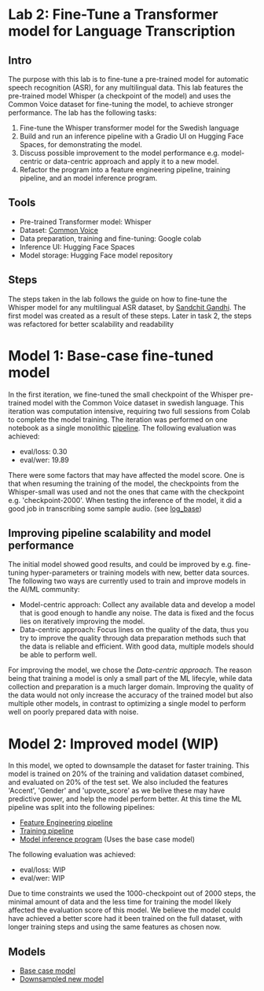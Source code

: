 # Lab 2: Fine-Tune a Transformer model for Language Transcription

## Intro
The purpose with this lab is to fine-tune a pre-trained model for automatic speech recognition (ASR), for any multilingual data. This lab features the pre-trained model Whisper (a checkpoint of the model) and uses the Common Voice dataset for fine-tuning the model, to achieve stronger performance. The lab has the following tasks:

1. Fine-tune the Whisper transformer model for the Swedish
language
2. Build and run an inference pipeline with a Gradio UI on Hugging Face Spaces, for demonstrating the model.
3. Discuss possible improvement to the model performance e.g. model-centric or data-centric approach and apply it to a new model.
4. Refactor the program into a feature engineering pipeline, training pipeline, and an model inference program.

## Tools
- Pre-trained Transformer model: Whisper
- Dataset: [Common Voice](https://huggingface.co/datasets/mozilla-foundation/common_voice_11_0)
- Data preparation, training and fine-tuning: Google colab
- Inference UI: Hugging Face Spaces 
- Model storage: Hugging Face model repository

## Steps

The steps taken in the lab follows the guide on how to fine-tune the Whisper model for any multilingual ASR dataset, by [Sandchit Gandhi](https://huggingface.co/blog/fine-tune-whisper). The first model was created as a result of these steps. Later in task 2, the steps was refactored for better scalability and readability

# Model 1: Base-case fine-tuned model

In the first iteration, we fine-tuned the small checkpoint of the Whisper pre-trained model with the Common Voice dataset in swedish language. This iteration was computation intensive, requiring two full sessions from Colab to complete the model training. The iteration was performed on one notebook as a single monolithic [pipeline](Lab2/base_model/Swedish_fine_tune_whisper.ipynb). The following evaluation was achieved:

* eval/loss: 0.30
* eval/wer: 19.89

There were some factors that may have affected the model score. One is that when resuming the training of the model, the checkpoints from the Whisper-small was used and not the ones that came with the checkpoint e.g. 'checkpoint-2000'. When testing the inference of the model, it did a good job in transcribing some sample audio. (see [log_base](Lab2/base_model/log_base.csv))

## Improving pipeline scalability and model performance

The initial model showed good results, and could be improved by e.g. fine-tuning hyper-parameters or training models with new, better data sources. The following two ways are currently used to train and improve models in the AI/ML community:

- Model-centric approach: Collect any available data and develop a model that is good enough to handle any noise. The data is fixed and the focus lies on iteratively improving the model. 
- Data-centric approach: Focus lines on the quality of the data, thus you try to improve the quality through data preparation methods such that the data is reliable and efficient. With good data, multiple models should be able to perform well.

For improving the model, we chose the *Data-centric approach*. The reason being that training a model is only a small part of the ML lifecyle, while data collection and preparation is a much larger domain. Improving the quality of the data would not only increase the accuracy of the trained model but also multiple other models, in contrast to optimizing a single model to perform well on poorly prepared data with noise.

# Model 2: Improved model (WIP)
In this model, we opted to downsample the dataset for faster training. This model is trained on 20% of the training and validation dataset combined, and evaluated on 20% of the test set. We also included the features 'Accent', 'Gender' and 'upvote_score' as we belive these may have predictive power, and help the model perform better. At this time the ML pipeline was split into the following pipelines:

* [Feature Engineering pipeline](Lab2/new_model/Feature_engineering_Swedish_fine_tune_whisper.ipynb)
* [Training pipeline](Lab2/new_model/Training_pipeline_Swedish_fine_tune_whisper.ipynb)
* [Model inference program](https://huggingface.co/spaces/AbyelT/Swedish-language-transformer) (Uses the base case model)

The following evaluation was achieved:

* eval/loss: WIP
* eval/wer: WIP

Due to time constraints we used the 1000-checkpoint out of 2000 steps, the minimal amount of data and the less time for training the model likely affected the evaluation score of this model. We believe the model could have achieved a better score had it been trained on the full dataset, with longer training steps and using the same features as chosen now. 

## Models
* [Base case model](https://huggingface.co/AbyelT/Whisper-models)
* [Downsampled new model](https://huggingface.co/AbyelT/Whisper-small-better)
